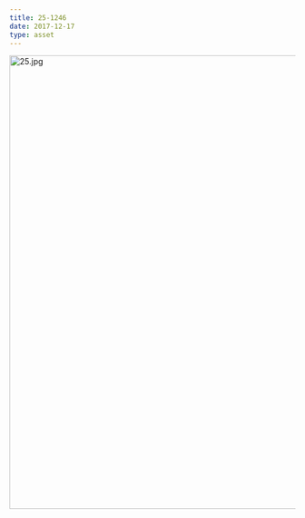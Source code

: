 ```yaml
---
title: 25-1246
date: 2017-12-17
type: asset
---
```

<img src="http://ccnmtl.columbia.edu/projects/histologylab/assets/images/25.jpg" width="800" alt="25.jpg" style="margin: 0;padding: 0;border: 0;">